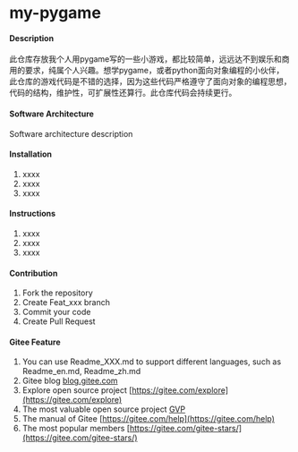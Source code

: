 # my-pygame

#### Description
此仓库存放我个人用pygame写的一些小游戏，都比较简单，远远达不到娱乐和商用的要求，纯属个人兴趣。想学pygame，或者python面向对象编程的小伙伴，此仓库的游戏代码是不错的选择，因为这些代码严格遵守了面向对象的编程思想，代码的结构，维护性，可扩展性还算行。此仓库代码会持续更行。

#### Software Architecture
Software architecture description

#### Installation

1.  xxxx
2.  xxxx
3.  xxxx

#### Instructions

1.  xxxx
2.  xxxx
3.  xxxx

#### Contribution

1.  Fork the repository
2.  Create Feat_xxx branch
3.  Commit your code
4.  Create Pull Request


#### Gitee Feature

1.  You can use Readme\_XXX.md to support different languages, such as Readme\_en.md, Readme\_zh.md
2.  Gitee blog [blog.gitee.com](https://blog.gitee.com)
3.  Explore open source project [https://gitee.com/explore](https://gitee.com/explore)
4.  The most valuable open source project [GVP](https://gitee.com/gvp)
5.  The manual of Gitee [https://gitee.com/help](https://gitee.com/help)
6.  The most popular members  [https://gitee.com/gitee-stars/](https://gitee.com/gitee-stars/)
